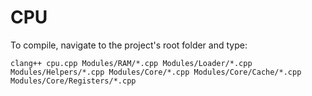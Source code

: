 # CPU

To compile, navigate to the project's root folder and type:

    clang++ cpu.cpp Modules/RAM/*.cpp Modules/Loader/*.cpp Modules/Helpers/*.cpp Modules/Core/*.cpp Modules/Core/Cache/*.cpp Modules/Core/Registers/*.cpp
 
  
